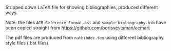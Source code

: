 Stripped down LaTeX file for showing bibliographies, produced different ways.

Note: the files `ACM-Reference-Format.bst` and `sample-bibliography.bib` have been copied straight from https://github.com/borisveytsman/acmart

The pdf files are produced from `natbibdoc.tex` using different bibliography style files (.bst files).
